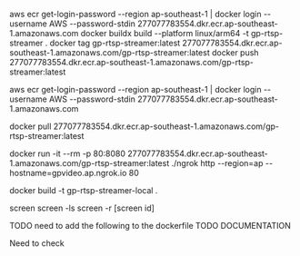 aws ecr get-login-password --region ap-southeast-1 | docker login --username AWS --password-stdin 277077783554.dkr.ecr.ap-southeast-1.amazonaws.com
docker buildx build --platform linux/arm64 -t gp-rtsp-streamer .
docker tag gp-rtsp-streamer:latest 277077783554.dkr.ecr.ap-southeast-1.amazonaws.com/gp-rtsp-streamer:latest
docker push 277077783554.dkr.ecr.ap-southeast-1.amazonaws.com/gp-rtsp-streamer:latest


aws ecr get-login-password --region ap-southeast-1 | docker login --username AWS --password-stdin 277077783554.dkr.ecr.ap-southeast-1.amazonaws.com

docker pull 277077783554.dkr.ecr.ap-southeast-1.amazonaws.com/gp-rtsp-streamer:latest

docker run -it --rm -p 80:8080 277077783554.dkr.ecr.ap-southeast-1.amazonaws.com/gp-rtsp-streamer:latest 
./ngrok http --region=ap --hostname=gpvideo.ap.ngrok.io 80


docker build -t gp-rtsp-streamer-local .

screen
screen -ls 
screen -r [screen id]

TODO need to add the following to the dockerfile
TODO DOCUMENTATION


Need to check 